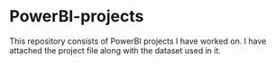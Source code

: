 # PowerBI-projects
This repository consists of PowerBI projects I have worked on.
I have attached the project file along with the dataset used in it.
